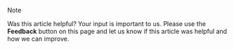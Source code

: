 > [!NOTE]
> Was this article helpful? Your input is important to us. Please use the **Feedback** button on this page and let us know if this article was helpful and how we can improve.
